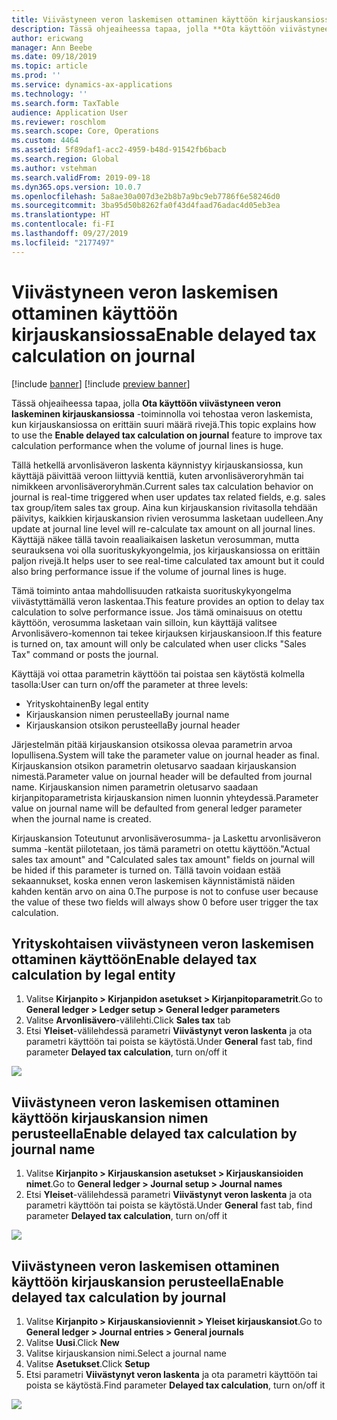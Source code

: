 ```yaml
---
title: Viivästyneen veron laskemisen ottaminen käyttöön kirjauskansiossa
description: Tässä ohjeaiheessa tapaa, jolla **Ota käyttöön viivästyneen veron laskeminen kirjauskansiossa** -toiminnolla voi tehostaa veron laskemista, kun kirjauskansiossa on erittäin suuri määrä rivejä.
author: ericwang
manager: Ann Beebe
ms.date: 09/18/2019
ms.topic: article
ms.prod: ''
ms.service: dynamics-ax-applications
ms.technology: ''
ms.search.form: TaxTable
audience: Application User
ms.reviewer: roschlom
ms.search.scope: Core, Operations
ms.custom: 4464
ms.assetid: 5f89daf1-acc2-4959-b48d-91542fb6bacb
ms.search.region: Global
ms.author: vstehman
ms.search.validFrom: 2019-09-18
ms.dyn365.ops.version: 10.0.7
ms.openlocfilehash: 5a8ae30a007d3e2b8b7a9bc9eb7786f6e58246d0
ms.sourcegitcommit: 3ba95d50b8262fa0f43d4faad76adac4d05eb3ea
ms.translationtype: HT
ms.contentlocale: fi-FI
ms.lasthandoff: 09/27/2019
ms.locfileid: "2177497"
---
```

# <a name="enable-delayed-tax-calculation-on-journal"></a><span data-ttu-id="6f144-103">Viivästyneen veron laskemisen ottaminen käyttöön kirjauskansiossa</span><span class="sxs-lookup"><span data-stu-id="6f144-103">Enable delayed tax calculation on journal</span></span>
[!include [banner](../includes/banner.md)]
[!include [preview banner](../includes/preview-banner.md)]

<span data-ttu-id="6f144-104">Tässä ohjeaiheessa tapaa, jolla **Ota käyttöön viivästyneen veron laskeminen kirjauskansiossa** -toiminnolla voi tehostaa veron laskemista, kun kirjauskansiossa on erittäin suuri määrä rivejä.</span><span class="sxs-lookup"><span data-stu-id="6f144-104">This topic explains how to use the **Enable delayed tax calculation on journal** feature to improve tax calculation performance when the volume of journal lines is huge.</span></span>

<span data-ttu-id="6f144-105">Tällä hetkellä arvonlisäveron laskenta käynnistyy kirjauskansiossa, kun käyttäjä päivittää veroon liittyviä kenttiä, kuten arvonlisäveroryhmän tai nimikkeen arvonlisäveroryhmän.</span><span class="sxs-lookup"><span data-stu-id="6f144-105">Current sales tax calculation behavior on journal is real-time triggered when user updates tax related fields, e.g. sales tax group/item sales tax group.</span></span> <span data-ttu-id="6f144-106">Aina kun kirjauskansion rivitasolla tehdään päivitys, kaikkien kirjauskansion rivien verosumma lasketaan uudelleen.</span><span class="sxs-lookup"><span data-stu-id="6f144-106">Any update at journal line level will re-calculate tax amount on all journal lines.</span></span> <span data-ttu-id="6f144-107">Käyttäjä näkee tällä tavoin reaaliaikaisen lasketun verosumman, mutta seurauksena voi olla suorituskykyongelmia, jos kirjauskansiossa on erittäin paljon rivejä.</span><span class="sxs-lookup"><span data-stu-id="6f144-107">It helps user to see real-time calculated tax amount but it could also bring performance issue if  the volume of journal lines is huge.</span></span>

<span data-ttu-id="6f144-108">Tämä toiminto antaa mahdollisuuden ratkaista suorituskykyongelma viivästyttämällä veron laskentaa.</span><span class="sxs-lookup"><span data-stu-id="6f144-108">This feature provides an option to delay tax calculation to solve performance issue.</span></span> <span data-ttu-id="6f144-109">Jos tämä ominaisuus on otettu käyttöön, verosumma lasketaan vain silloin, kun käyttäjä valitsee Arvonlisävero-komennon tai tekee kirjauksen kirjauskansioon.</span><span class="sxs-lookup"><span data-stu-id="6f144-109">If this feature is turned on, tax amount will only be calculated when user clicks "Sales Tax" command or posts the journal.</span></span>

<span data-ttu-id="6f144-110">Käyttäjä voi ottaa parametrin käyttöön tai poistaa sen käytöstä kolmella tasolla:</span><span class="sxs-lookup"><span data-stu-id="6f144-110">User can turn on/off the parameter at three levels:</span></span>
- <span data-ttu-id="6f144-111">Yrityskohtainen</span><span class="sxs-lookup"><span data-stu-id="6f144-111">By legal entity</span></span>
- <span data-ttu-id="6f144-112">Kirjauskansion nimen perusteella</span><span class="sxs-lookup"><span data-stu-id="6f144-112">By journal name</span></span>
- <span data-ttu-id="6f144-113">Kirjauskansion otsikon perusteella</span><span class="sxs-lookup"><span data-stu-id="6f144-113">By journal header</span></span>

<span data-ttu-id="6f144-114">Järjestelmän pitää kirjauskansion otsikossa olevaa parametrin arvoa lopullisena.</span><span class="sxs-lookup"><span data-stu-id="6f144-114">System will take the parameter value on journal header as final.</span></span> <span data-ttu-id="6f144-115">Kirjauskansion otsikon parametrin oletusarvo saadaan kirjauskansion nimestä.</span><span class="sxs-lookup"><span data-stu-id="6f144-115">Parameter value on journal header will be defaulted from journal name.</span></span> <span data-ttu-id="6f144-116">Kirjauskansion nimen parametrin oletusarvo saadaan kirjanpitoparametrista kirjauskansion nimen luonnin yhteydessä.</span><span class="sxs-lookup"><span data-stu-id="6f144-116">Parameter value on journal name will be defaulted from general ledger parameter when the journal name is created.</span></span>

<span data-ttu-id="6f144-117">Kirjauskansion Toteutunut arvonlisäverosumma- ja Laskettu arvonlisäveron summa -kentät piilotetaan, jos tämä parametri on otettu käyttöön.</span><span class="sxs-lookup"><span data-stu-id="6f144-117">"Actual sales tax amount" and "Calculated sales tax amount" fields on journal will be hided if this parameter is turned on.</span></span> <span data-ttu-id="6f144-118">Tällä tavoin voidaan estää sekaannukset, koska ennen veron laskemisen käynnistämistä näiden kahden kentän arvo on aina 0.</span><span class="sxs-lookup"><span data-stu-id="6f144-118">The purpose is not to confuse user because the value of these two fields will always show 0 before user trigger the tax calculation.</span></span>

## <a name="enable-delayed-tax-calculation-by-legal-entity"></a><span data-ttu-id="6f144-119">Yrityskohtaisen viivästyneen veron laskemisen ottaminen käyttöön</span><span class="sxs-lookup"><span data-stu-id="6f144-119">Enable delayed tax calculation by legal entity</span></span>

1. <span data-ttu-id="6f144-120">Valitse **Kirjanpito > Kirjanpidon asetukset > Kirjanpitoparametrit**.</span><span class="sxs-lookup"><span data-stu-id="6f144-120">Go to **General ledger > Ledger setup > General ledger parameters**</span></span>
2. <span data-ttu-id="6f144-121">Valitse **Arvonlisävero**-välilehti.</span><span class="sxs-lookup"><span data-stu-id="6f144-121">Click **Sales tax** tab</span></span>
3. <span data-ttu-id="6f144-122">Etsi **Yleiset**-välilehdessä parametri **Viivästynyt veron laskenta** ja ota parametri käyttöön tai poista se käytöstä.</span><span class="sxs-lookup"><span data-stu-id="6f144-122">Under **General** fast tab, find parameter **Delayed tax calculation**, turn on/off it</span></span>

![](media/delayed-tax-calculation-gl.png)



## <a name="enable-delayed-tax-calculation-by-journal-name"></a><span data-ttu-id="6f144-123">Viivästyneen veron laskemisen ottaminen käyttöön kirjauskansion nimen perusteella</span><span class="sxs-lookup"><span data-stu-id="6f144-123">Enable delayed tax calculation by journal name</span></span>

1. <span data-ttu-id="6f144-124">Valitse **Kirjanpito > Kirjauskansion asetukset > Kirjauskansioiden nimet**.</span><span class="sxs-lookup"><span data-stu-id="6f144-124">Go to **General ledger > Journal setup > Journal names**</span></span>
2. <span data-ttu-id="6f144-125">Etsi **Yleiset**-välilehdessä parametri **Viivästynyt veron laskenta** ja ota parametri käyttöön tai poista se käytöstä.</span><span class="sxs-lookup"><span data-stu-id="6f144-125">Under **General** fast tab, find parameter **Delayed tax calculation**, turn on/off it</span></span>

![](media/delayed-tax-calculation-journal-name.png)

## <a name="enable-delayed-tax-calculation-by-journal"></a><span data-ttu-id="6f144-126">Viivästyneen veron laskemisen ottaminen käyttöön kirjauskansion perusteella</span><span class="sxs-lookup"><span data-stu-id="6f144-126">Enable delayed tax calculation by journal</span></span>

1. <span data-ttu-id="6f144-127">Valitse **Kirjanpito > Kirjauskansioviennit > Yleiset kirjauskansiot**.</span><span class="sxs-lookup"><span data-stu-id="6f144-127">Go to **General ledger > Journal entries > General journals**</span></span>
2. <span data-ttu-id="6f144-128">Valitse **Uusi**.</span><span class="sxs-lookup"><span data-stu-id="6f144-128">Click **New**</span></span>
3. <span data-ttu-id="6f144-129">Valitse kirjauskansion nimi.</span><span class="sxs-lookup"><span data-stu-id="6f144-129">Select a journal name</span></span>
4. <span data-ttu-id="6f144-130">Valitse **Asetukset**.</span><span class="sxs-lookup"><span data-stu-id="6f144-130">Click **Setup**</span></span>
5. <span data-ttu-id="6f144-131">Etsi parametri **Viivästynyt veron laskenta** ja ota parametri käyttöön tai poista se käytöstä.</span><span class="sxs-lookup"><span data-stu-id="6f144-131">Find parameter **Delayed tax calculation**, turn on/off it</span></span>

![](media/delayed-tax-calculation-journal-header.png)
